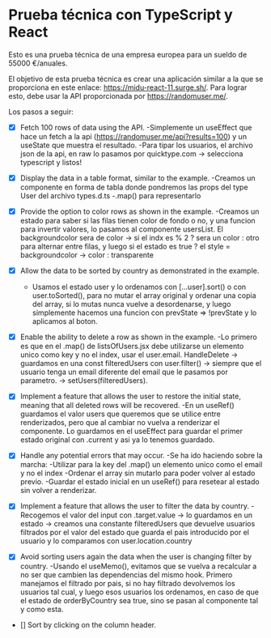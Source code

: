 # Prueba técnica con TypeScript y React

Esto es una prueba técnica de una empresa europea para un sueldo de 55000 €/anuales.

El objetivo de esta prueba técnica es crear una aplicación similar a la que se proporciona en este enlace: https://midu-react-11.surge.sh/. Para lograr esto, debe usar la API proporcionada por https://randomuser.me/.

Los pasos a seguir:

- [x] Fetch 100 rows of data using the API.
    -Simplemente un useEffect que hace un fetch a la api (https://randomuser.me/api?results=100) y un useState que muestra el resultado.
    -Para tipar los usuarios, el archivo json de la api, en raw lo pasamos por quicktype.com -> selecciona typescript y listos!

- [x] Display the data in a table format, similar to the example.
    -Creamos un componente en forma de tabla donde pondremos las props del type User del archivo types.d.ts
    -.map() para representarlo

- [x] Provide the option to color rows as shown in the example.
    -Creamos un estado para saber si las filas tienen color de fondo o no, y una funcion para invertir valores, lo pasamos al componente usersList. El backgroundcolor sera de color -> si el indx es % 2 ? sera un color : otro para alternar entre filas, y luego si el estado es true ? el style = backgroundcolor -> color : transparente

- [x] Allow the data to be sorted by country as demonstrated in the example.
    - Usamos el estado user y lo ordenamos con [...user].sort() o con user.toSorted(), para no mutar el array original y ordenar una copia del array, si lo mutas nunca vuelve a desordenarse, y luego simplemente hacemos una funcion con prevState => !prevState y lo aplicamos al boton.

- [x] Enable the ability to delete a row as shown in the example.
    -Lo primero es que en el .map() de listsOfUsers.jsx debe utilizarse un elemento unico como key y no el index, usar el user.email. HandleDelete -> guardamos en una const filteredUsers con user.filter() -> siempre que el usuario tenga un email diferente del email que le pasamos por parametro. -> setUsers(filteredUsers).

- [x] Implement a feature that allows the user to restore the initial state, meaning that all deleted rows will be recovered.
    -En un useRef() guardamos el valor users que queremos que se utilice entre renderizados, pero que al cambiar no vuelva a renderizar el componente. Lo guardamos en el useEffect para guardar el primer estado original con .current y asi ya lo tenemos guardado.

- [x] Handle any potential errors that may occur.
    -Se ha ido haciendo sobre la marcha:
        -Utilizar para la key del .map() un elemento unico como el email y no el index
        -Ordenar el array sin mutarlo para poder volver al estado previo.
        -Guardar el estado inicial en un useRef() para resetear al estado sin volver a renderizar.

- [x] Implement a feature that allows the user to filter the data by country.
    -Recogemos el valor del input con .target.value -> lo guardamos en un estado -> creamos una constante filteredUsers que devuelve usuarios filtrados por el valor del estado que guarda el pais introducido por el usuario y lo comparamos con user.location.country

- [x] Avoid sorting users again the data when the user is changing filter by country.
    -Usando el useMemo(), evitamos que se vuelva a recalcular a no ser que cambien las dependencias del mismo hook. Primero manejamos el filtrado por pais, si no hay filtrado devolvemos los usuarios tal cual, y luego esos usuarios los ordenamos, en caso de que el estado de orderByCountry sea true, sino se pasan al componente tal y como esta.

- [] Sort by clicking on the column header.
